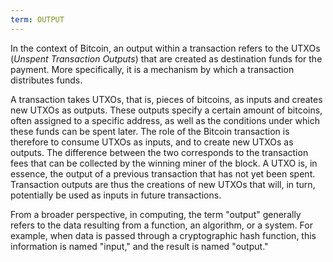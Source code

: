 ```yaml
---
term: OUTPUT
---
```


In the context of Bitcoin, an output within a transaction refers to the UTXOs (*Unspent Transaction Outputs*) that are created as destination funds for the payment. More specifically, it is a mechanism by which a transaction distributes funds.

A transaction takes UTXOs, that is, pieces of bitcoins, as inputs and creates new UTXOs as outputs. These outputs specify a certain amount of bitcoins, often assigned to a specific address, as well as the conditions under which these funds can be spent later. The role of the Bitcoin transaction is therefore to consume UTXOs as inputs, and to create new UTXOs as outputs. The difference between the two corresponds to the transaction fees that can be collected by the winning miner of the block. A UTXO is, in essence, the output of a previous transaction that has not yet been spent. Transaction outputs are thus the creations of new UTXOs that will, in turn, potentially be used as inputs in future transactions.

From a broader perspective, in computing, the term "output" generally refers to the data resulting from a function, an algorithm, or a system. For example, when data is passed through a cryptographic hash function, this information is named "input," and the result is named "output."